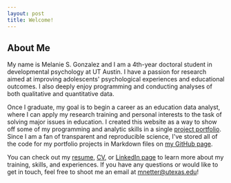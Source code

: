 ```yaml
---
layout: post
title: Welcome!
---
```



## About Me
My name is Melanie S. Gonzalez and I am a 4th-year doctoral student in developmental psychology at UT Austin. I have a passion for research aimed at improving adolescents' psychological experiences and educational outcomes. I also deeply enjoy programming and conducting analyses of both qualitative and quantitative data. 

Once I graduate, my goal is to begin a career as an education data analyst, where I can apply my research training and personal interests to the task of solving major issues in education. I created this website as a way to show off some of my programming and analytic skills in a single <a href="{{ site.baseurl }}/portfolio">project portfolio</a>. Since I am a fan of transparent and reproducible science, I've stored all of the code for my portfolio projects in Markdown files on [my GitHub page](https://github.com/melaniesgonzalez/).  

You can check out my <a href="{{ site.baseurl }}/resume">resume</a>, <a href="{{ site.baseurl }}/curriculumvitae">CV</a>, or [LinkedIn page](https://www.linkedin.com/in/melanie-s-gonzalez/) to learn more about my training, skills, and experiences. If you have any questions or would like to get in touch, feel free to shoot me an email at [mnetter@utexas.edu](mailto:mnetter@utexas.edu)! 

